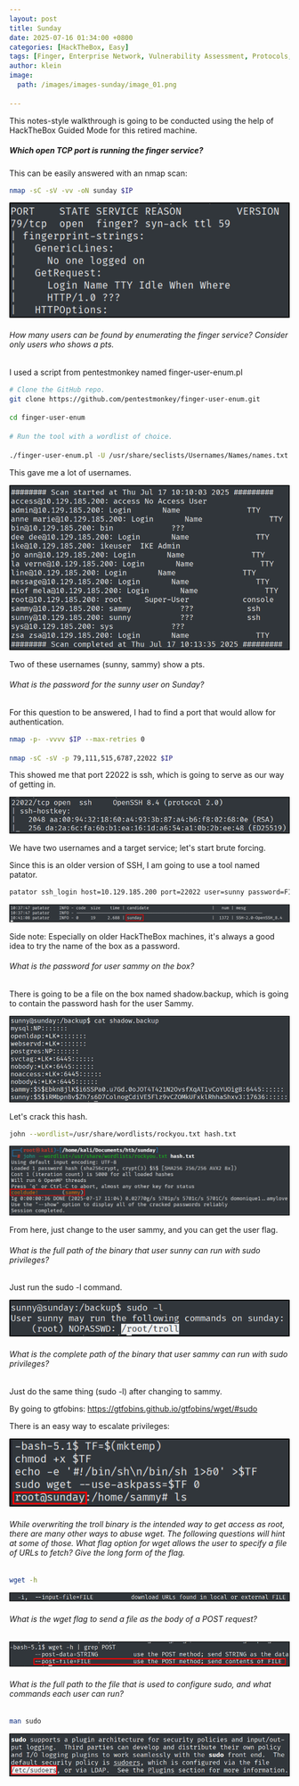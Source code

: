 ```yaml
---
layout: post
title: Sunday
date: 2025-07-16 01:34:00 +0800
categories: [HackTheBox, Easy]
tags: [Finger, Enterprise Network, Vulnerability Assessment, Protocols, Authentication]
author: klein
image:
  path: /images/images-sunday/image_01.png
  
---
```


This notes-style walkthrough is going to be conducted using the help of HackTheBox Guided Mode for this retired machine.


##### Which open TCP port is running the finger service?

This can be easily answered with an nmap scan:

```bash
nmap -sC -sV -vv -oN sunday $IP
```

![b](/images/images-sunday/image_02.png)

###### How many users can be found by enumerating the finger service? Consider only users who shows a pts.

I used a script from pentestmonkey named finger-user-enum.pl

```bash
# Clone the GitHub repo.
git clone https://github.com/pentestmonkey/finger-user-enum.git

cd finger-user-enum

# Run the tool with a wordlist of choice.

./finger-user-enum.pl -U /usr/share/seclists/Usernames/Names/names.txt -t 10.129.185.200 | less -S
```

This gave me a lot of usernames.

![b](/images/images-sunday/image_03.png)

Two of these usernames (sunny, sammy) show a pts.

###### What is the password for the sunny user on Sunday?

For this question to be answered, I had to find a port that would allow for authentication.

```bash
nmap -p- -vvvv $IP --max-retries 0

nmap -sC -sV -p 79,111,515,6787,22022 $IP
```

This showed me that port 22022 is ssh, which is going to serve as our way of getting in.

![b](/images/images-sunday/image_04.png)

We have two usernames and a target service; let's start brute forcing.

Since this is an older version of SSH, I am going to use a tool named patator.

```bash
patator ssh_login host=10.129.185.200 port=22022 user=sunny password=FILE0 0=/usr/share/seclists/Passwords/xato-net-10-million-passwords-10000.txt persistent=0
```
![b](/images/images-sunday/image_05.png)

Side note: Especially on older HackTheBox machines, it's always a good idea to try the name of the box as a password.

###### What is the password for user sammy on the box?

There is going to be a file on the box named shadow.backup, which is going to contain the password hash for the user Sammy.

![b](/images/images-sunday/image_06.png)

Let's crack this hash.

```bash
john --wordlist=/usr/share/wordlists/rockyou.txt hash.txt
```
![b](/images/images-sunday/image_07.png)

From here, just change to the user sammy, and you can get the user flag.

###### What is the full path of the binary that user sunny can run with sudo privileges?

Just run the sudo -l command.

![b](/images/images-sunday/image_08.png)

###### What is the complete path of the binary that user sammy can run with sudo privileges?

Just do the same thing (sudo -l) after changing to sammy.

By going to gtfobins: https://gtfobins.github.io/gtfobins/wget/#sudo

There is an easy way to escalate privileges:

![b](/images/images-sunday/image_09.png)


###### While overwriting the troll binary is the intended way to get access as root, there are many other ways to abuse wget. The following questions will hint at some of those. What flag option for wget allows the user to specify a file of URLs to fetch? Give the long form of the flag.

```bash
wget -h
```

![b](/images/images-sunday/image_10.png)


###### What is the wget flag to send a file as the body of a POST request?


![b](/images/images-sunday/image_11.png)


###### What is the full path to the file that is used to configure sudo, and what commands each user can run?

```bash
man sudo
```

![b](/images/images-sunday/image_12.png)